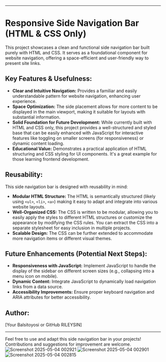 

---
# Responsive Side Navigation Bar (HTML & CSS Only)

This project showcases a clean and functional side navigation bar built purely with HTML and CSS. It serves as a foundational component for website navigation, offering a space-efficient and user-friendly way to present site links.

## Key Features & Usefulness:

* **Clear and Intuitive Navigation:** Provides a familiar and easily understandable pattern for website navigation, enhancing user experience.
* **Space Optimization:** The side placement allows for more content to be displayed in the main viewport, making it suitable for layouts with substantial information.
* **Solid Foundation for Future Development:** While currently built with HTML and CSS only, this project provides a well-structured and styled base that can be easily enhanced with JavaScript for interactive features like toggling on smaller screens (for responsiveness) or dynamic content loading.
* **Educational Value:** Demonstrates a practical application of HTML structuring and CSS styling for UI components. It's a great example for those learning frontend development.

## Reusability:

This side navigation bar is designed with reusability in mind:

* **Modular HTML Structure:** The HTML is semantically structured (likely using `<ul>`, `<li>`, `<a>`) making it easy to adapt and integrate into various website layouts.
* **Well-Organized CSS:** The CSS is written to be modular, allowing you to easily apply the styles to different HTML structures or customize the appearance by modifying the CSS rules. You can extract the CSS into a separate stylesheet for easy inclusion in multiple projects.
* **Scalable Design:** The CSS can be further extended to accommodate more navigation items or different visual themes.

## Future Enhancements (Potential Next Steps):

* **Responsiveness with JavaScript:** Implement JavaScript to handle the display of the sidebar on different screen sizes (e.g., collapsing into a menu icon on mobile).
* **Dynamic Content:** Integrate JavaScript to dynamically load navigation links from a data source.
* **Accessibility Improvements:** Ensure proper keyboard navigation and ARIA attributes for better accessibility.


## Author:

[Your Balsitoyosi or GitHub RILEYSIN]

---

Feel free to use and adapt this side navigation bar in your projects! Contributions and suggestions for improvement are welcome.![Screenshot 2025-05-04 002921](https://github.com/user-attachments/assets/171de209-8495-4f55-88c8-6e38df3b58c6)
![Screenshot 2025-05-04 002901](https://github.com/user-attachments/assets/8cc2e90f-816d-4894-8edb-2e7260a72fa4)
![Screenshot 2025-05-04 002815](https://github.com/user-attachments/assets/4e2fdcb9-8e3d-4d37-b021-151b4f577358)

